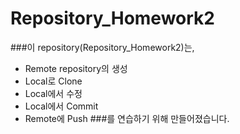 # Repository_Homework2

###이 repository(Repository_Homework2)는,
* Remote repository의 생성
* Local로 Clone
* Local에서 수정
* Local에서 Commit
* Remote에 Push
###를 연습하기 위해 만들어졌습니다.